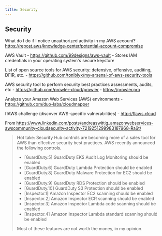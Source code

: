 ```yaml
---
title: Security
---
```


## Security

What do I do if I notice unauthorized activity in my AWS account? - https://repost.aws/knowledge-center/potential-account-compromise

AWS Vault - https://github.com/99designs/aws-vault - Stores IAM credentials in your operating system's secure keystore

List of open source tools for AWS security: defensive, offensive, auditing, DFIR, etc. - https://github.com/toniblyx/my-arsenal-of-aws-security-tools

AWS security tool to perform security best practices assessments, audits, etc - https://github.com/prowler-cloud/prowler - https://prowler.pro

Analyze your Amazon Web Services (AWS) environments - https://github.com/duo-labs/cloudmapper

flAWS challenge (discover AWS-specific vulnerabilities) - http://flaws.cloud

From https://www.linkedin.com/posts/andreaswittig_amazonwebservices-awscommunity-cloudsecurity-activity-7219251299983187968-Ra6t/

> Hot take: Security Hub controls are becoming more of a sales tool for AWS than effective security best practices.
> AWS recently announced the following controls.
>
> - [GuardDuty.5] GuardDuty EKS Audit Log Monitoring should be enabled
> - [GuardDuty.6] GuardDuty Lambda Protection should be enabled
> - [GuardDuty.8] GuardDuty Malware Protection for EC2 should be enabled
> - [GuardDuty.9] GuardDuty RDS Protection should be enabled
> - [GuardDuty.10] GuardDuty S3 Protection should be enabled
> - [Inspector.1] Amazon Inspector EC2 scanning should be enabled
> - [Inspector.2] Amazon Inspector ECR scanning should be enabled
> - [Inspector.3] Amazon Inspector Lambda code scanning should be enabled
> - [Inspector.4] Amazon Inspector Lambda standard scanning should be enabled
>
> Most of these features are not worth the money, in my opinion.
